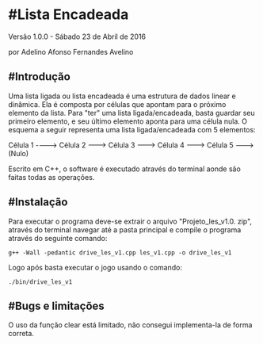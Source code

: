 #Lista Encadeada
=====================================================================================

Versão 1.0.0 - Sábado 23 de Abril de 2016

por Adelino Afonso Fernandes Avelino


#Introdução
--------------------------------------------------------------------------------------

Uma lista ligada ou lista encadeada é uma estrutura de dados linear e dinâmica.
Ela é composta por células que apontam para o próximo elemento da lista.
Para "ter" uma lista ligada/encadeada, basta guardar seu primeiro elemento, e seu último elemento aponta para uma célula nula.
O esquema a seguir representa uma lista ligada/encadeada com 5 elementos:

Célula 1 ----> Célula 2 ---> Célula 3 ---> Célula 4 ---> Célula 5 ---> (Nulo)

Escrito em C++, o software é executado através do terminal aonde são 
faitas todas as operações. 


#Instalação
--------------------------------------------------------------------------------------

Para executar o programa deve-se extrair o arquivo "Projeto_les_v1.0.
zip", através do terminal navegar até a pasta principal e compile o programa 
através do seguinte comando:

	g++ -Wall -pedantic drive_les_v1.cpp les_v1.cpp -o drive_les_v1

Logo após basta executar o jogo usando o comando:
	
	./bin/drive_les_v1 


#Bugs e limitações
--------------------------------------------------------------------------------------

O uso da função clear está limitado, não consegui implementa-la de forma correta.

